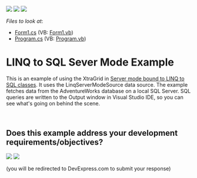 <!-- default badges list -->
[![](https://img.shields.io/badge/Open_in_DevExpress_Support_Center-FF7200?style=flat-square&logo=DevExpress&logoColor=white)](https://supportcenter.devexpress.com/ticket/details/E1578)
[![](https://img.shields.io/badge/📖_How_to_use_DevExpress_Examples-e9f6fc?style=flat-square)](https://docs.devexpress.com/GeneralInformation/403183)
[![](https://img.shields.io/badge/💬_Leave_Feedback-feecdd?style=flat-square)](#does-this-example-address-your-development-requirementsobjectives)
<!-- default badges end -->
<!-- default file list -->
*Files to look at*:

* [Form1.cs](./CS/LinqServerModeOnAdvWorks/Form1.cs) (VB: [Form1.vb](./VB/LinqServerModeOnAdvWorks/Form1.vb))
* [Program.cs](./CS/LinqServerModeOnAdvWorks/Program.cs) (VB: [Program.vb](./VB/LinqServerModeOnAdvWorks/Program.vb))
<!-- default file list end -->
# LINQ to SQL Sever Mode Example


<p>This is an example of using the XtraGrid in <a href="http://documentation.devexpress.com/#WindowsForms/CustomDocument4057">Server mode bound to LINQ to SQL classes</a>. It uses the LinqServerModeSource data source. The example fetches data from the AdventureWorks database on a local SQL Server. SQL queries are written to the Output window in Visual Studio IDE, so you can see what's going on behind the scene.</p>

<br/>


<!-- feedback -->
## Does this example address your development requirements/objectives?

[<img src="https://www.devexpress.com/support/examples/i/yes-button.svg"/>](https://www.devexpress.com/support/examples/survey.xml?utm_source=github&utm_campaign=winforms-grid-linq-to-sql-sever-mode&~~~was_helpful=yes) [<img src="https://www.devexpress.com/support/examples/i/no-button.svg"/>](https://www.devexpress.com/support/examples/survey.xml?utm_source=github&utm_campaign=winforms-grid-linq-to-sql-sever-mode&~~~was_helpful=no)

(you will be redirected to DevExpress.com to submit your response)
<!-- feedback end -->
